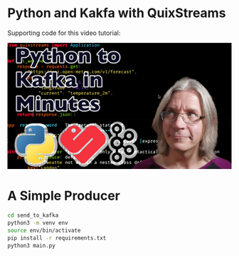 # Python and Kakfa with QuixStreams

Supporting code for this video tutorial:

[![YouTube Thumbnail](producer_thumbnail.jpg?raw=true)](https://youtu.be/G019He6lnCg)

# A Simple Producer

```sh
cd send_to_kafka
python3 -m venv env
source env/bin/activate
pip install -r requirements.txt
python3 main.py
```
